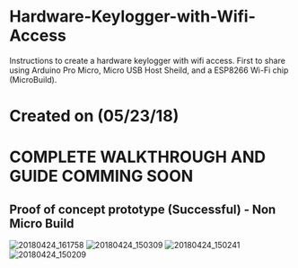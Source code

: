 # Hardware-Keylogger-with-Wifi-Access
Instructions to create a hardware keylogger with wifi access. First to share using Arduino Pro Micro, Micro USB Host Sheild, and a ESP8266 Wi-Fi chip (MicroBuild).

# Created on (05/23/18)

# COMPLETE WALKTHROUGH AND GUIDE COMMING SOON

## Proof of concept prototype (Successful) - Non Micro Build
![20180424_161758](https://user-images.githubusercontent.com/25444976/40405339-d02b6422-5e21-11e8-9fb7-5e0f189239fb.jpg)
![20180424_150309](https://user-images.githubusercontent.com/25444976/40405341-d24dc920-5e21-11e8-8998-abb5dad49b99.jpg)
![20180424_150241](https://user-images.githubusercontent.com/25444976/40405343-d491144e-5e21-11e8-9dc8-65759f78133d.jpg)
![20180424_150209](https://user-images.githubusercontent.com/25444976/40405347-d6bac4e0-5e21-11e8-93ab-c04b7104e278.jpg)
